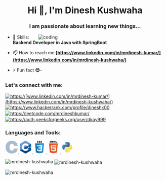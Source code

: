 <h1 align="center">Hi 👋, I'm Dinesh Kushwaha</h1>
<h3 align="center">I am passionate about learning new things...</h3>

<img align="right" alt="coding" width="400" src="https://user-images.githubusercontent.com/55389276/140866485-8fb1c876-9a8f-4d6a-98dc-08c4981eaf70.gif" >

- 💬 Skills: **Backend Developer in Java with SpringBoot**

- 📫 How to reach me **[https://www.linkedin.com/in/mrdinesh-kumar/](https://www.linkedin.com/in/mrdinesh-kushwaha/)**

- ⚡ Fun fact **😊**-
 
<h3 align="left">Let's connect with me:</h3>
<p align="left">
<a href="https://[www.linkedin.com/in/mrdinesh-kumar/](https://www.linkedin.com/in/mrdinesh-kushwaha/)" target="blank"><img align="center" src="https://raw.githubusercontent.com/rahuldkjain/github-profile-readme-generator/master/src/images/icons/Social/linked-in-alt.svg" alt="https://[www.linkedin.com/in/mrdinesh-kumar/](https://www.linkedin.com/in/mrdinesh-kushwaha/)" height="30" width="40" /></a>
<a href="[https://www.hackerrank.com/profile/dineshk00](https://www.hackerrank.com/profile/dineshk00)" target="blank"><img align="center" src="https://raw.githubusercontent.com/rahuldkjain/github-profile-readme-generator/master/src/images/icons/Social/hackerrank.svg" alt="https://www.hackerrank.com/profile/dineshk00" height="30" width="40" /></a>
<a href="[https://leetcode.com/mrdineshkumar/](https://leetcode.com/u/mrdineshkushwaha/)" target="blank"><img align="center" src="https://raw.githubusercontent.com/rahuldkjain/github-profile-readme-generator/master/src/images/icons/Social/leet-code.svg" alt="https://leetcode.com/mrdineshkumar/" height="30" width="40" /></a>
<a href="https://auth.geeksforgeeks.org/user/dkay999" target="blank"><img align="center" src="https://raw.githubusercontent.com/rahuldkjain/github-profile-readme-generator/master/src/images/icons/Social/geeks-for-geeks.svg" alt="https://auth.geeksforgeeks.org/user/dkay999" height="30" width="40" /></a>
</p>

<h3 align="left">Languages and Tools:</h3>
<p align="left"> <a href="https://www.cprogramming.com/" target="_blank" rel="noreferrer"> <img src="https://raw.githubusercontent.com/devicons/devicon/master/icons/c/c-original.svg" alt="c" width="40" height="40"/> </a> <a href="https://www.w3schools.com/cpp/" target="_blank" rel="noreferrer"> <img src="https://raw.githubusercontent.com/devicons/devicon/master/icons/cplusplus/cplusplus-original.svg" alt="cplusplus" width="40" height="40"/> </a> <a href="https://www.w3schools.com/css/" target="_blank" rel="noreferrer"> <img src="https://raw.githubusercontent.com/devicons/devicon/master/icons/css3/css3-original-wordmark.svg" alt="css3" width="40" height="40"/> </a> <a href="https://www.w3.org/html/" target="_blank" rel="noreferrer"> <img src="https://raw.githubusercontent.com/devicons/devicon/master/icons/html5/html5-original-wordmark.svg" alt="html5" width="40" height="40"/> </a> <a href="https://www.python.org" target="_blank" rel="noreferrer"> <img src="https://raw.githubusercontent.com/devicons/devicon/master/icons/python/python-original.svg" alt="python" width="40" height="40"/> </a> </p>

<p><img align="left" src="https://github-readme-stats.vercel.app/api/top-langs?username=mrdinesh-kushwaha&show_icons=true&locale=en&layout=compact" alt="mrdinesh-kushwaha" /></p>

<p>&nbsp;<img align="center" src="https://github-readme-stats.vercel.app/api?username=mrdinesh-kushwaha&show_icons=true&locale=en" alt="mrdinesh-kushwaha" /></p>

<p><img align="center" src="https://github-readme-streak-stats.herokuapp.com/?user=mrdinesh-kushwaha&" alt="mrdinesh-kushwaha" /></p>
